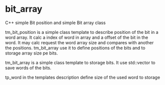 # bit_array
C++ simple Bit position and simple Bit array class

tm_bit_position is a simple class template to describe position of the bit in a word array. It calc a index of word in array and a offset of the bit in the word. 
It may calc request the word array size and compares with another the positions. tm_bit_array use it to define positions of the bits and to storage array size pe bits.

tm_bit_array is a simple class template to storage bits. It use std::vector to save words of the bits.

tp_word in the templates description define size of the used word to storage
